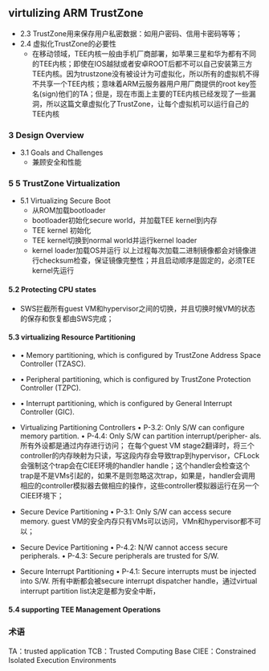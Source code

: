 ## virtulizing ARM TrustZone

- 2.3 TrustZone用来保存用户私密数据：如用户密码、信用卡密码等等；
- 2.4 虚拟化TrustZone的必要性
  - 在移动领域，TEE内核一般由手机厂商部署，如苹果三星和华为都有不同的TEE内核；即使在IOS越狱或者安卓ROOT后都不可以自己安装第三方TEE内核。因为trustzone没有被设计为可虚拟化，所以所有的虚拟机不得不共享一个TEE内核；意味着ARM云服务器用户用厂商提供的root key签名(sign)他们的TA；但是，现在市面上主要的TEE内核已经发现了一些漏洞，所以这篇文章虚拟化了TrustZone，让每个虚拟机可以运行自己的TEE内核

### 3 Design Overview
- 3.1 Goals and Challenges
  - 兼顾安全和性能

### 5 5	TrustZone  Virtualization
- 5.1	Virtualizing Secure Boot
  - 从ROM加载bootloader
  - bootloader初始化secure world，并加载TEE kernel到内存
  - TEE kernel 初始化
  - TEE kernel切换到normal world并运行kernel loader
  - kernel loader加载OS并运行
以上过程每次加载二进制镜像都会对镜像进行checksum检查，保证镜像完整性；并且启动顺序是固定的，必须TEE kernel先运行

#### 5.2	Protecting CPU states
  - SWS拦截所有guest VM和hypervisor之间的切换，并且切换时候VM的状态的保存和恢复都由SWS完成；

#### 5.3 virtualizing Resource Partitioning
 - •	Memory partitioning,  which is configured by TrustZone Address Space Controller (TZASC).
 - •	Peripheral partitioning, which is configured by TrustZone Protection Controller (TZPC).
 - •	Interrupt partitioning, which is configured by General Interrupt Controller (GIC).
 
- Virtualizing Partitioning Controllers
•	P-3.2: Only S/W can configure memory partition.
•	P-4.4: Only S/W can partition interrupt/peripher- als.
所有外设都是通过内存进行访问；
在每个guest VM stage2翻译时，将三个controller的内存映射为只读，写这段内存会导致trap到hypervisor，CFLock会强制这个trap会在CIEE环境的handler handle；这个handler会检查这个trap是不是VMs引起的，如果不是则忽略这次trap，如果是，handler会调用相应的controller模拟器去做相应的操作，这些controller模拟器运行在另一个CIEE环境下；

- Secure Device Partitioning
•	P-3.1: Only S/W can access secure memory.
guest VM的安全内存只有VMs可以访问，VMn和hypervisor都不可以；

- Secure Device Partitioning
•	P-4.2: N/W cannot access secure peripherals.
•	P-4.3: Secure peripherals are trusted for S/W.

- Secure Interrupt Partitioning
•	P-4.1: Secure interrupts must be injected into S/W.
所有中断都会被secure interrupt dispatcher handle，通过virtual interrupt partition list决定是都为安全中断，

#### 5.4 supporting TEE Management Operations


### 术语
TA：trusted application
TCB：Trusted Computing Base
CIEE：Constrained Isolated Execution Environments
